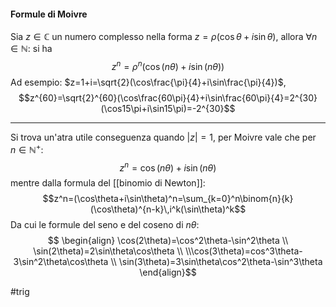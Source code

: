 #### Formule di Moivre
Sia $z\in\mathbb{C}$ un numero complesso nella forma $z=\rho(\cos\theta+i\sin\theta)$, allora $\forall n\in\mathbb{N}$: si ha
$$z^n=\rho^n(\cos(n\theta)+i\sin(n\theta))$$
Ad esempio: $z=1+i=\sqrt{2}(\cos\frac{\pi}{4}+i\sin\frac{\pi}{4})$, 
$$z^{60}=\sqrt{2}^{60}(\cos\frac{60\pi}{4}+i\sin\frac{60\pi}{4}=2^{30}(\cos15\pi+i\sin15\pi)=-2^{30}$$

---
Si trova un'atra utile conseguenza quando $|z|=1$, per Moivre vale che per $n\in\mathbb{N}^+$:
$$z^n=\cos(n\theta)+i\sin(n\theta)$$
mentre dalla formula del [[binomio di Newton]]: $$z^n=(\cos\theta+i\sin\theta)^n=\sum_{k=0}^n\binom{n}{k}(\cos\theta)^{n-k}\,i^k(\sin\theta)^k$$
Da cui le formule del seno e del coseno di $n\theta$:
$$ \begin{align}
\cos(2\theta)=\cos^2\theta-\sin^2\theta \\ \sin(2\theta)=2\sin\theta\cos\theta \\ \\\cos(3\theta)=cos^3\theta-3\sin^2\theta\cos\theta \\ \sin(3\theta)=3\sin\theta\cos^2\theta-\sin^3\theta
\end{align}$$

#trig
